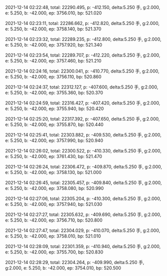 2021-12-14 02:22:48, total: 22290.495, p: -412.150, delta:5.250 手, g:2.000, e: 5.250, b: -42.000, ep: 3756.010, bp: 521.020

2021-12-14 02:23:11, total: 22286.662, p: -412.820, delta:5.250 手, g:2.000, e: 5.250, b: -42.000, ep: 3758.140, bp: 521.370

2021-12-14 02:23:32, total: 22289.235, p: -412.800, delta:5.250 手, g:2.000, e: 5.250, b: -42.000, ep: 3757.920, bp: 521.340

2021-12-14 02:23:54, total: 22289.707, p: -412.220, delta:5.250 手, g:2.000, e: 5.250, b: -42.000, ep: 3757.460, bp: 521.210

2021-12-14 02:24:16, total: 22300.041, p: -410.770, delta:5.250 手, g:2.000, e: 5.250, b: -42.000, ep: 3756.110, bp: 520.860

2021-12-14 02:24:37, total: 22312.127, p: -407.600, delta:5.250 手, g:2.000, e: 5.250, b: -42.000, ep: 3755.360, bp: 520.370

2021-12-14 02:24:59, total: 22316.427, p: -407.420, delta:5.250 手, g:2.000, e: 5.250, b: -42.000, ep: 3755.940, bp: 520.420

2021-12-14 02:25:20, total: 22317.392, p: -407.650, delta:5.250 手, g:2.000, e: 5.250, b: -42.000, ep: 3755.870, bp: 520.440

2021-12-14 02:25:41, total: 22303.882, p: -409.530, delta:5.250 手, g:2.000, e: 5.250, b: -42.000, ep: 3757.990, bp: 520.940

2021-12-14 02:26:02, total: 22300.522, p: -410.330, delta:5.250 手, g:2.000, e: 5.250, b: -42.000, ep: 3761.430, bp: 521.470

2021-12-14 02:26:24, total: 22306.472, p: -409.870, delta:5.250 手, g:2.000, e: 5.250, b: -42.000, ep: 3758.130, bp: 521.000

2021-12-14 02:26:45, total: 22305.457, p: -409.840, delta:5.250 手, g:2.000, e: 5.250, b: -42.000, ep: 3758.080, bp: 520.990

2021-12-14 02:27:06, total: 22305.204, p: -410.300, delta:5.250 手, g:2.000, e: 5.250, b: -42.000, ep: 3757.940, bp: 521.030

2021-12-14 02:27:27, total: 22305.632, p: -409.690, delta:5.250 手, g:2.000, e: 5.250, b: -42.000, ep: 3756.710, bp: 520.800

2021-12-14 02:27:47, total: 22304.029, p: -410.070, delta:5.250 手, g:2.000, e: 5.250, b: -42.000, ep: 3758.010, bp: 521.010

2021-12-14 02:28:09, total: 22301.359, p: -410.940, delta:5.250 手, g:2.000, e: 5.250, b: -42.000, ep: 3755.700, bp: 520.830

2021-12-14 02:28:29, total: 22304.264, p: -409.990, delta:5.250 手, g:2.000, e: 5.250, b: -42.000, ep: 3754.010, bp: 520.500